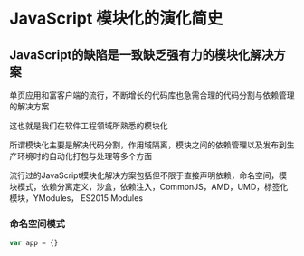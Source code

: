 # JavaScript 模块化的演化简史

## JavaScript的缺陷是一致缺乏强有力的模块化解决方案

单页应用和富客户端的流行，不断增长的代码库也急需合理的代码分割与依赖管理的解决方案

这也就是我们在软件工程领域所熟悉的模块化

所谓模块化主要是解决代码分割，作用域隔离，模块之间的依赖管理以及发布到生产环境时的自动化打包与处理等多个方面

流行过的JavaScript模块化解决方案包括但不限于直接声明依赖，命名空间，模块模式，依赖分离定义，沙盒，依赖注入，CommonJS，AMD，UMD，标签化模块，YModules， ES2015 Modules

### 命名空间模式

``` js
var app = {}

```

